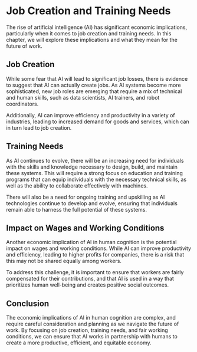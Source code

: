 Job Creation and Training Needs
==========================================================================================

The rise of artificial intelligence (AI) has significant economic implications, particularly when it comes to job creation and training needs. In this chapter, we will explore these implications and what they mean for the future of work.

Job Creation
------------

While some fear that AI will lead to significant job losses, there is evidence to suggest that AI can actually create jobs. As AI systems become more sophisticated, new job roles are emerging that require a mix of technical and human skills, such as data scientists, AI trainers, and robot coordinators.

Additionally, AI can improve efficiency and productivity in a variety of industries, leading to increased demand for goods and services, which can in turn lead to job creation.

Training Needs
--------------

As AI continues to evolve, there will be an increasing need for individuals with the skills and knowledge necessary to design, build, and maintain these systems. This will require a strong focus on education and training programs that can equip individuals with the necessary technical skills, as well as the ability to collaborate effectively with machines.

There will also be a need for ongoing training and upskilling as AI technologies continue to develop and evolve, ensuring that individuals remain able to harness the full potential of these systems.

Impact on Wages and Working Conditions
--------------------------------------

Another economic implication of AI in human cognition is the potential impact on wages and working conditions. While AI can improve productivity and efficiency, leading to higher profits for companies, there is a risk that this may not be shared equally among workers.

To address this challenge, it is important to ensure that workers are fairly compensated for their contributions, and that AI is used in a way that prioritizes human well-being and creates positive social outcomes.

Conclusion
----------

The economic implications of AI in human cognition are complex, and require careful consideration and planning as we navigate the future of work. By focusing on job creation, training needs, and fair working conditions, we can ensure that AI works in partnership with humans to create a more productive, efficient, and equitable economy.
